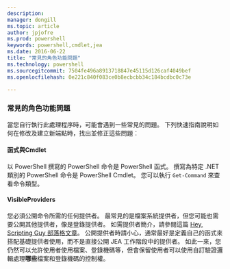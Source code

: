 ```yaml
---
description: 
manager: dongill
ms.topic: article
author: jpjofre
ms.prod: powershell
keywords: powershell,cmdlet,jea
ms.date: 2016-06-22
title: "常見的角色功能問題"
ms.technology: powershell
ms.sourcegitcommit: 7504fe496a8913718847e45115d126caf4049bef
ms.openlocfilehash: 0e221c840f083ce0b8ecbcbb34c184bcdbc0c73e

---
```


### 常見的角色功能問題
當您自行執行此處理程序時，可能會遇到一些常見的問題。
下列快速指南說明如何在修改及建立新端點時，找出並修正這些問題︰

#### 函式與Cmdlet
以 PowerShell 撰寫的 PowerShell 命令是 PowerShell 函式。
撰寫為特定 .NET 類別的 PowerShell 命令是 PowerShell Cmdlet。
您可以執行 `Get-Command` 來查看命令類型。

#### VisibleProviders
您必須公開命令所需的任何提供者。
最常見的是檔案系統提供者，但您可能也需要公開其他提供者，像是登錄提供者。
如需提供者簡介，請參閱這篇 [Hey, Scripting Guy 部落格文章](http://blogs.technet.com/b/heyscriptingguy/archive/2015/04/20/find-and-use-windows-powershell-providers.aspx)。
公開提供者時請小心，通常最好是定義自己的函式來搭配基礎提供者使用，而不是直接公開 JEA 工作階段中的提供者。
如此一來，您仍然可以允許使用者使用檔案、登錄機碼等，但會保留使用者可以使用自訂驗證邏輯處理**哪些**檔案和登錄機碼的控制權。




<!--HONumber=Jun16_HO4-->


